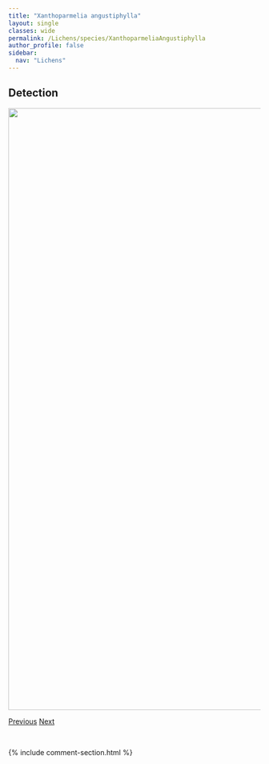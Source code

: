 ```yaml
---
title: "Xanthoparmelia angustiphylla"
layout: single
classes: wide
permalink: /Lichens/species/XanthoparmeliaAngustiphylla
author_profile: false
sidebar:
  nav: "Lichens"
---
```


<h2>Detection</h2>

<a href="https://drive.google.com/uc?export=view&id=19tgXUkQ_3-yfZHRupKYLa7XIm3mav7LH">
<img src="https://drive.google.com/uc?export=view&id=19tgXUkQ_3-yfZHRupKYLa7XIm3mav7LH" height = "1200" width = "800">
</a>


<a href="/DevelopmentWebsite/Lichens/species/XanthomendozaHasseanaMontana" class="pagination--pager" title="Xanthomendoza hasseana/montana">Previous</a> <a href="/DevelopmentWebsite/Lichens/species/XanthoparmeliaCamtschadalis" class="pagination--pager" title="Xanthoparmelia camtschadalis">Next</a>

<p>&nbsp;</p>

{% include comment-section.html %}
